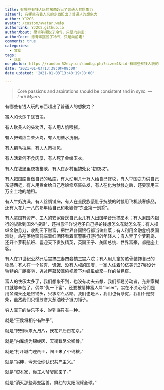 ```yaml
---
title: 有哪些有钱人玩的东西超出了普通人的想象力
siteurl: 有哪些有钱人玩的东西超出了普通人的想象力
author: YJ2CS
avatar: /custom/avatar.webp
authorLink: YJ2CS.github.io
authorAbout: 愿青年摆脱了冷气，只是向前走！
authorDesc: 愿青年摆脱了冷气，只是向前走！
comments: true
categories:
  - 文章
tags:
  - 悦读
no-photos: https://random.52ecy.cn/randbg.php?size=1&rid-有哪些有钱人玩的东西超出了普通人的想象力
date: '2021-01-03T13:39:08+08:00'
date updated: '2021-01-03T13:40:19+08:00'

---
```


> Core passions and aspirations should be consistent and in sync.
> — <cite>Lorii Myers</cite>

有哪些有钱人玩的东西超出了普通人的想象力？

富人的快乐千姿百态。

有人砍美人的头劝酒，有人用人奶喂猪。

有人把蜡烛当柴火烧，有人用糖水洗锅。

有人鹅毛拉屎，有人人肉挡风。

有人活着何不食肉糜，有人死了金缕玉衣。

有人在城堡里夜夜笙歌，有人在乡村里搞处女“初夜权”。

有人把国库当做自己的私库，有人动用几十万人给自己修坟，有人举国之力供自己东游西逛，有人用黄金给自己老娘修塔装头发，有人在化为骷髅之后，还要享用三万亩土地的地租。

有人牛奶洗澡，有人丝绸铺床，有人在全民族饿肚子抗战的时候用飞机装奢侈品，还有人在九一八的那年给自己和老婆修“东亚第一别墅”。

有人拿国有资产、工人的安家费送自己女儿有人出国学音乐搞艺术；有人用国内银行的贷款到国外“投资”，还得意洋洋说老子自己挣的钱想怎么花就怎么花；有人操纵金融剪刀，收割天下财富，把世界各国银行都当做韭菜；有人利用金融危机发国难财，站在落地窗前端着红酒杯看着军警暴打游行的年轻人；有人弄了个萝莉岛、还开个萝莉航班、喜迎天下贵族精英，英国王子、美国总统、世界富豪，都是座上客。

有人在21世纪公然开后宫搞三妻四妾搞三宫六院；有人用儿童的骸骨装饰自己的物品；有人在一个贫穷、饥饿、没有人权的国度，一家人住着10亿美元27层设计独特的广厦豪宅，透过巨幕玻璃俯视着下方蜂巢蚁窝一样的贫民窟。

富人的快乐太多了，我们想象不到，也没有功夫去想，我们都是劳动者，光养家糊口就够辛苦了，偶尔“仇一下富”，还要被精神富人骂“loser”，实在不关心他们是用金锄头还是银锄头，只求给点活路。我们也是人，我们也有感觉，我们不是劈柴，虽然我们只懂煎饼大葱油辣子镰刀锤子。

穷人真正的快乐不多，说到底只有一种。

就是“王侯将相宁有种乎”。

就是“待到秋来九月八，我花开后百花杀。”

就是“内库烧为锦绣灰，天街踏尽公卿骨。”

就是“打开城门迎闯王，闯王来了不纳粮。”

就是“劣绅，今天让你认识共产主义。”

就是“资本家，你工人爷爷回来了。”

就是“消灭那些毒蛇猛兽，鲜红的太阳照耀全球。”
